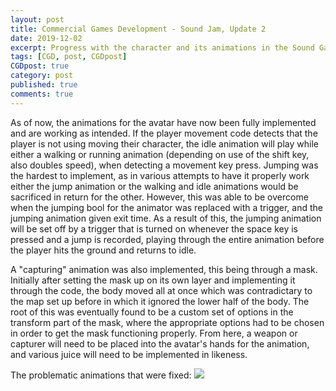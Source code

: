 ```yaml
---
layout: post
title: Commercial Games Development - Sound Jam, Update 2
date: 2019-12-02
excerpt: Progress with the character and its animations in the Sound Game Jam.
tags: [CGD, post, CGDpost]
CGDpost: true
category: post
published: true
comments: true
---
```

As of now, the animations for the avatar have now been fully implemented and are working as intended. If the player movement code detects that the player is not using moving their character, the idle animation will play while either a walking or running animation (depending on use of the shift key, also doubles speed), when detecting a movement key press. Jumping was the hardest to implement, as in various attempts to have it properly work either the jump animation or the walking and idle animations would be sacrificed in return for the other. However, this was able to be overcome when the jumping bool for the animator was replaced with a trigger, and the jumping animation given exit time. As a result of this, the jumping animation will be set off by a trigger that is turned on whenever the space key is pressed and a jump is recorded, playing through the entire animation before the player hits the ground and returns to idle. 

A "capturing" animation was also implemented, this being through a mask. Initially after setting the mask up on its own layer and implementing it through the code, the body moved all at once which was contradictary to the map set up before in which it ignored the lower half of the body. The root of this was eventually found to be a custom set of options in the transform part of the mask, where the appropriate options had to be chosen in order to get the mask functioning properly. From here, a weapon or capturer will need to be placed into the avatar's hands for the animation, and various juice will need to be implemented in likeness.

The problematic animations that were fixed:
<a href="https://i.imgur.com/eJIqHSb.gif"><img src="https://i.imgur.com/eJIqHSb.gif"></a>
